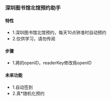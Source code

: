 ### 深圳图书馆北馆预约助手
#### 特性
- 1.深圳图书馆北馆预约，每天10点钟准时自动预约
- 2.仅供学习，请勿传阅


#### 步骤
- 1.將的openID，readerKey修改爲openID

#### 未来功能
- 1.自动签到
- 2.真*随机化预约
